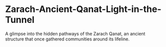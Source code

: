 # Zarach-Ancient-Qanat-Light-in-the-Tunnel
A glimpse into the hidden pathways of the Zarach Qanat, an ancient structure that once gathered communities around its lifeline.
